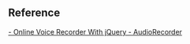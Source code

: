 
## Reference

[- Online Voice Recorder With jQuery - AudioRecorder](https://www.jqueryscript.net/other/voice-audio-recorder.html)

